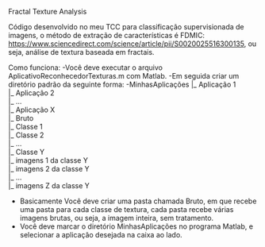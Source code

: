 Fractal Texture Analysis

Código desenvolvido no meu TCC para classificação supervisionada de imagens, o método de extração de características é FDMIC: https://www.sciencedirect.com/science/article/pii/S0020025516300135, ou seja, análise de textura baseada em fractais.

Como funciona:
-Você deve executar o arquivo AplicativoReconhecedorTexturas.m com Matlab.
-Em seguida criar um diretório padrão da seguinte forma:
-MinhasAplicações
  |_ Aplicação 1 <br />
  |_ Aplicação 2 <br />
  |_ ... <br />
  |_ Aplicação X <br />
      |_ Bruto <br />
         |_ Classe 1 <br />
         |_ Classe 2 <br />
         |_ ... <br />
         |_ Classe Y <br />
            |_ imagens 1 da classe Y <br />
            |_ imagens 2 da classe Y <br />
            |_ ... <br />
            |_ imagens Z da classe Y <br />
            
- Basicamente Você deve criar uma pasta chamada Bruto, em que recebe uma pasta para cada classe de textura, cada pasta recebe várias imagens brutas, ou seja, a imagem inteira, sem tratamento.
- Você deve marcar o diretório MinhasAplicações no programa Matlab, e selecionar a aplicação desejada na caixa ao lado.
